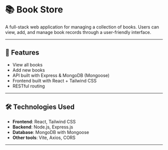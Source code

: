# 📚 Book Store

A full-stack web application for managing a collection of books. Users can view, add, and manage book records through a user-friendly interface.

---

## 🚀 Features

- View all books
- Add new books
- API built with Express & MongoDB (Mongoose)
- Frontend built with React + Tailwind CSS
- RESTful routing

---

## 🛠️ Technologies Used

- **Frontend**: React, Tailwind CSS
- **Backend**: Node.js, Express.js
- **Database**: MongoDB with Mongoose
- **Other tools**: Vite, Axios, CORS

---

